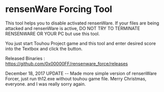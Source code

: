 # rensenWare Forcing Tool

This tool helps you to disable activated rensenWare. If your files are being attacked and rensenWare is active, DO NOT TRY TO TERMINATE RENSENWARE OR YOUR PC but use this tool.

You just start Touhou Project game and this tool and enter desired score into the Textbox and click the button.

Released Binaries : https://github.com/0x00000FF/rensenware_force/releases

December 18, 2017 UPDATE --
Made more simple version of rensenWare Forcer, just run th12.exe without touhou game file.
Merry Christmas, everyone. and I was really sorry again.
